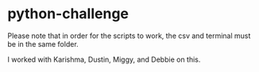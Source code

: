 # python-challenge

Please note that in order for the scripts to work, the csv and terminal must be in the same folder.

I worked with Karishma, Dustin, Miggy, and Debbie on this.
